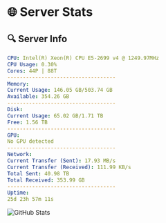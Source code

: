 # 🌐 Server Stats
## 🔍 Server Info
```yaml
CPU: Intel(R) Xeon(R) CPU E5-2699 v4 @ 1249.97MHz
CPU Usage: 0.30%
Cores: 44P | 88T
-----------------------------------
Memory:
Current Usage: 146.05 GB/503.74 GB
Available: 354.26 GB
-----------------------------------
Disk:
Current Usage: 65.02 GB/1.71 TB
Free: 1.56 TB
-----------------------------------
GPU:
No GPU detected
-----------------------------------
Network:
Current Transfer (Sent): 17.93 MB/s
Current Transfer (Received): 111.99 KB/s
Total Sent: 40.98 TB
Total Received: 353.99 GB
-----------------------------------
Uptime:
25d 23h 57m 11s
```
![GitHub Stats](https://img.shields.io/badge/Updated-2025-04-02_21:20:00-blue)